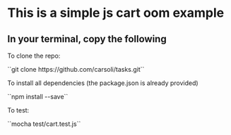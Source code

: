 <body>
    <MTMarkdownOptions output='html4'>
        <h1> This is a simple js cart oom example </h1>
        <h2> In your terminal, copy the following </h2>
        <p> To clone the repo: </p> 
        ``git clone https://github.com/carsoli/tasks.git``
        <p> To install all dependencies (the package.json is already provided)</p>
        ``npm install --save``
        <p>To test:</p>
        ``mocha test/cart.test.js``
    </MTMarkdownOptions>
</body>
